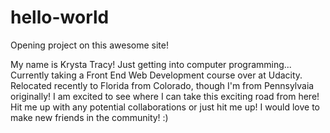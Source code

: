 # hello-world
Opening project on this awesome site!

My name is Krysta Tracy! Just getting into computer programming... Currently taking a Front End Web Development course over at Udacity. Relocated recently to Florida from Colorado, though I'm from Pennsylvaia originally! I am excited to see where I can take this exciting road from here! Hit me up with any potential collaborations or just hit me up! I would love to make new friends in the community! :)
